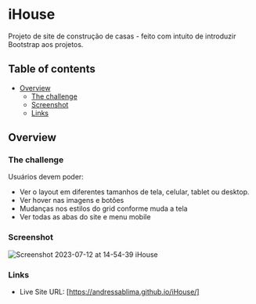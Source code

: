 # iHouse
Projeto de site de construção de casas - feito com intuito de introduzir Bootstrap aos projetos.

## Table of contents
- [Overview](#overview)
  - [The challenge](#the-challenge)
  - [Screenshot](#screenshot)
  - [Links](#links)

 
## Overview

### The challenge
Usuários devem poder:
 - Ver o layout em diferentes tamanhos de tela, celular, tablet ou desktop.
 - Ver hover nas imagens e botões
 - Mudanças nos estilos do grid conforme muda a tela
 - Ver todas as abas do site e menu mobile

### Screenshot
![Screenshot 2023-07-12 at 14-54-39 iHouse](https://github.com/andressablima/iHouse/assets/113699211/2edc73f7-a37b-4459-86c1-7abd972c64a0)

### Links

- Live Site URL: [https://andressablima.github.io/iHouse/]



